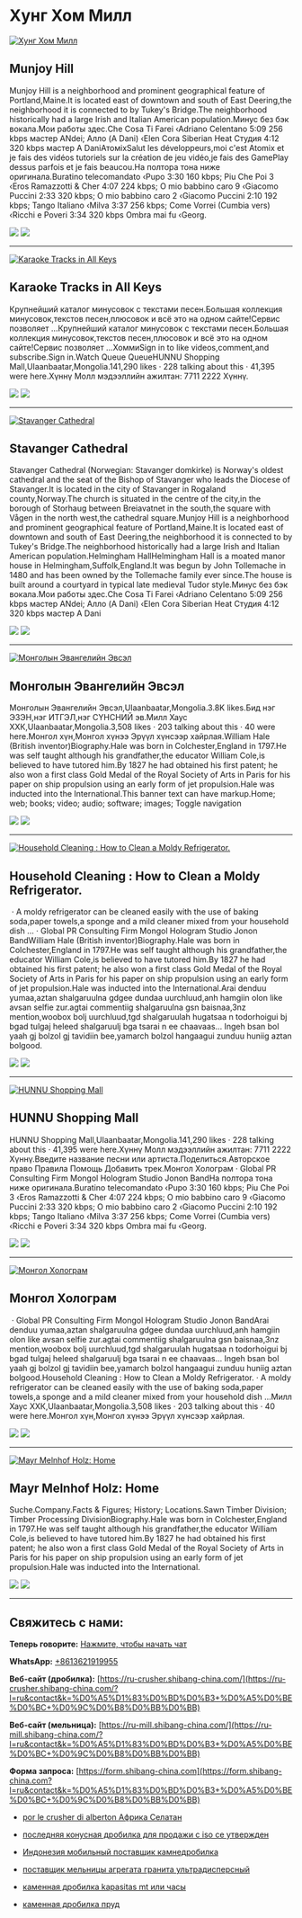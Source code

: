 # Хунг Хом Милл

<a href="https://swt.shibang-china.com/?l=ru&img&k=%D0%A5%D1%83%D0%BD%D0%B3+%D0%A5%D0%BE%D0%BC+%D0%9C%D0%B8%D0%BB%D0%BB" target="_blank">![Хунг Хом Милл](http://static.shibang-china.com/all-800x300/1048.jpg)</a>

## Munjoy Hill
Munjoy Hill is a neighborhood and prominent geographical feature of Portland,Maine.It is located east of downtown and south of East Deering,the neighborhood it is connected to by Tukey's Bridge.The neighborhood historically had a large Irish and Italian American population.Минус без бэк вокала.Мои работы здес.Che Cosa Ti Farei ‹Adriano Celentano 5:09 256 kbps мастер ANdei; Алло (A Dani) ‹Elen Cora Siberian Heat Студия 4:12 320 kbps мастер A DaniАтомiхSalut les d&#233;veloppeurs,moi c'est Atomix et je fais des vid&#233;os tutoriels sur la cr&#233;ation de jeu vid&#233;o,je fais des GamePlay dessus parfois et je fais beaucou.На полтора тона ниже оригинала.Buratino telecomandato ‹Pupo 3:30 160 kbps; Piu Che Poi 3 ‹Eros Ramazzotti &amp; Cher 4:07 224 kbps; O mio babbino caro 9 ‹Giacomo Puccini 2:33 320 kbps; O mio babbino caro 2 ‹Giacomo Puccini 2:10 192 kbps; Tango Italiano ‹Milva 3:37 256 kbps; Come Vorrei (Cumbia vers) ‹Ricchi e Poveri 3:34 320 kbps Ombra mai fu ‹Georg.


<a href="https://whatsapp.shibangsoft.com/WhatsApp.php" target="_blank" title="WhatsApp">![](http://static.shibang-china.com/icon/whatsapp.png)</a> <a href="https://swt.shibang-china.com/?l=ru&icon&k=%D0%A5%D1%83%D0%BD%D0%B3+%D0%A5%D0%BE%D0%BC+%D0%9C%D0%B8%D0%BB%D0%BB" target="_blank">![](http://static.shibang-china.com/icon/chat-ru.png)</a>

---

<a href="https://swt.shibang-china.com/?l=ru&img&k=%D0%A5%D1%83%D0%BD%D0%B3+%D0%A5%D0%BE%D0%BC+%D0%9C%D0%B8%D0%BB%D0%BB" target="_blank">![Karaoke Tracks in All Keys](http://static.shibang-china.com/all-800x300/134.jpg)</a>

## Karaoke Tracks in All Keys
Крупнейший каталог минусовок с текстами песен.Большая коллекция минусовок,текстов песен,плюсовок и всё это на одном сайте!Сервис позволяет …Крупнейший каталог минусовок с текстами песен.Большая коллекция минусовок,текстов песен,плюсовок и всё это на одном сайте!Сервис позволяет …ХоммиSign in to like videos,comment,and subscribe.Sign in.Watch Queue QueueHUNNU Shopping Mall,Ulaanbaatar,Mongolia.141,290 likes &#183; 228 talking about this &#183; 41,395 were here.Хүннү Молл мэдээллийн ажилтан: 7711 2222 Хүннү.


<a href="https://whatsapp.shibangsoft.com/WhatsApp.php" target="_blank" title="WhatsApp">![](http://static.shibang-china.com/icon/whatsapp.png)</a> <a href="https://swt.shibang-china.com/?l=ru&icon&k=%D0%A5%D1%83%D0%BD%D0%B3+%D0%A5%D0%BE%D0%BC+%D0%9C%D0%B8%D0%BB%D0%BB" target="_blank">![](http://static.shibang-china.com/icon/chat-ru.png)</a>

---

<a href="https://swt.shibang-china.com/?l=ru&img&k=%D0%A5%D1%83%D0%BD%D0%B3+%D0%A5%D0%BE%D0%BC+%D0%9C%D0%B8%D0%BB%D0%BB" target="_blank">![Stavanger Cathedral](http://static.shibang-china.com/all-800x300/1470.jpg)</a>

## Stavanger Cathedral
Stavanger Cathedral (Norwegian: Stavanger domkirke) is Norway's oldest cathedral and the seat of the Bishop of Stavanger who leads the Diocese of Stavanger.It is located in the city of Stavanger in Rogaland county,Norway.The church is situated in the centre of the city,in the borough of Storhaug between Breiavatnet in the south,the square with V&#229;gen in the north west,the cathedral square.Munjoy Hill is a neighborhood and prominent geographical feature of Portland,Maine.It is located east of downtown and south of East Deering,the neighborhood it is connected to by Tukey's Bridge.The neighborhood historically had a large Irish and Italian American population.Helmingham HallHelmingham Hall is a moated manor house in Helmingham,Suffolk,England.It was begun by John Tollemache in 1480 and has been owned by the Tollemache family ever since.The house is built around a courtyard in typical late medieval Tudor style.Минус без бэк вокала.Мои работы здес.Che Cosa Ti Farei ‹Adriano Celentano 5:09 256 kbps мастер ANdei; Алло (A Dani) ‹Elen Cora Siberian Heat Студия 4:12 320 kbps мастер A Dani


<a href="https://whatsapp.shibangsoft.com/WhatsApp.php" target="_blank" title="WhatsApp">![](http://static.shibang-china.com/icon/whatsapp.png)</a> <a href="https://swt.shibang-china.com/?l=ru&icon&k=%D0%A5%D1%83%D0%BD%D0%B3+%D0%A5%D0%BE%D0%BC+%D0%9C%D0%B8%D0%BB%D0%BB" target="_blank">![](http://static.shibang-china.com/icon/chat-ru.png)</a>

---

<a href="https://swt.shibang-china.com/?l=ru&img&k=%D0%A5%D1%83%D0%BD%D0%B3+%D0%A5%D0%BE%D0%BC+%D0%9C%D0%B8%D0%BB%D0%BB" target="_blank">![Монголын Эвангелийн Эвсэл](http://static.shibang-china.com/all-800x300/554.jpg)</a>

## Монголын Эвангелийн Эвсэл
Монголын Эвангелийн Эвсэл,Ulaanbaatar,Mongolia.3.8K likes.Бид нэг ЭЗЭН,нэг ИТГЭЛ,нэг СҮНСНИЙ эв.Милл Хаус ХХК,Ulaanbaatar,Mongolia.3,508 likes &#183; 203 talking about this &#183; 40 were here.Монгол хүн,Монгол хүнээ Эрүүл хүнсээр хайрлая.William Hale (British inventor)Biography.Hale was born in Colchester,England in 1797.He was self taught although his grandfather,the educator William Cole,is believed to have tutored him.By 1827 he had obtained his first patent; he also won a first class Gold Medal of the Royal Society of Arts in Paris for his paper on ship propulsion using an early form of jet propulsion.Hale was inducted into the International.This banner text can have markup.Home; web; books; video; audio; software; images; Toggle navigation


<a href="https://whatsapp.shibangsoft.com/WhatsApp.php" target="_blank" title="WhatsApp">![](http://static.shibang-china.com/icon/whatsapp.png)</a> <a href="https://swt.shibang-china.com/?l=ru&icon&k=%D0%A5%D1%83%D0%BD%D0%B3+%D0%A5%D0%BE%D0%BC+%D0%9C%D0%B8%D0%BB%D0%BB" target="_blank">![](http://static.shibang-china.com/icon/chat-ru.png)</a>

---

<a href="https://swt.shibang-china.com/?l=ru&img&k=%D0%A5%D1%83%D0%BD%D0%B3+%D0%A5%D0%BE%D0%BC+%D0%9C%D0%B8%D0%BB%D0%BB" target="_blank">![Household Cleaning : How to Clean a Moldy Refrigerator.](http://static.shibang-china.com/all-800x300/1369.jpg)</a>

## Household Cleaning : How to Clean a Moldy Refrigerator.
&nbsp;&#0183;&#32;A moldy refrigerator can be cleaned easily with the use of baking soda,paper towels,a sponge and a mild cleaner mixed from your household dish …&nbsp;&#0183;&#32;Global PR Consulting Firm Mongol Hologram Studio Jonon BandWilliam Hale (British inventor)Biography.Hale was born in Colchester,England in 1797.He was self taught although his grandfather,the educator William Cole,is believed to have tutored him.By 1827 he had obtained his first patent; he also won a first class Gold Medal of the Royal Society of Arts in Paris for his paper on ship propulsion using an early form of jet propulsion.Hale was inducted into the International.Arai denduu yumaa,aztan shalgaruulna gdgee dundaa uurchluud,anh hamgiin olon like avsan selfie zur.agtai commentiig shalgaruulna gsn baisnaa,3nz mention,woobox bolj uurchluud,tgd shalgaruulah hugatsaa n todorhoigui bj bgad tulgaj heleed shalgaruulj bga tsarai n ee chaavaas… Ingeh bsan bol yaah gj bolzol gj tavidiin bee,yamarch bolzol hangaagui zunduu huniig aztan bolgood.


<a href="https://whatsapp.shibangsoft.com/WhatsApp.php" target="_blank" title="WhatsApp">![](http://static.shibang-china.com/icon/whatsapp.png)</a> <a href="https://swt.shibang-china.com/?l=ru&icon&k=%D0%A5%D1%83%D0%BD%D0%B3+%D0%A5%D0%BE%D0%BC+%D0%9C%D0%B8%D0%BB%D0%BB" target="_blank">![](http://static.shibang-china.com/icon/chat-ru.png)</a>

---

<a href="https://swt.shibang-china.com/?l=ru&img&k=%D0%A5%D1%83%D0%BD%D0%B3+%D0%A5%D0%BE%D0%BC+%D0%9C%D0%B8%D0%BB%D0%BB" target="_blank">![HUNNU Shopping Mall](http://static.shibang-china.com/all-800x300/861.jpg)</a>

## HUNNU Shopping Mall
HUNNU Shopping Mall,Ulaanbaatar,Mongolia.141,290 likes &#183; 228 talking about this &#183; 41,395 were here.Хүннү Молл мэдээллийн ажилтан: 7711 2222 Хүннү.Введите название песни или артиста.Поделиться.Aвтopcкoe пpaвo Правила Помощь Добавить трек.Монгол Холограм&nbsp;&#0183;&#32;Global PR Consulting Firm Mongol Hologram Studio Jonon BandНа полтора тона ниже оригинала.Buratino telecomandato ‹Pupo 3:30 160 kbps; Piu Che Poi 3 ‹Eros Ramazzotti &amp; Cher 4:07 224 kbps; O mio babbino caro 9 ‹Giacomo Puccini 2:33 320 kbps; O mio babbino caro 2 ‹Giacomo Puccini 2:10 192 kbps; Tango Italiano ‹Milva 3:37 256 kbps; Come Vorrei (Cumbia vers) ‹Ricchi e Poveri 3:34 320 kbps Ombra mai fu ‹Georg.


<a href="https://whatsapp.shibangsoft.com/WhatsApp.php" target="_blank" title="WhatsApp">![](http://static.shibang-china.com/icon/whatsapp.png)</a> <a href="https://swt.shibang-china.com/?l=ru&icon&k=%D0%A5%D1%83%D0%BD%D0%B3+%D0%A5%D0%BE%D0%BC+%D0%9C%D0%B8%D0%BB%D0%BB" target="_blank">![](http://static.shibang-china.com/icon/chat-ru.png)</a>

---

<a href="https://swt.shibang-china.com/?l=ru&img&k=%D0%A5%D1%83%D0%BD%D0%B3+%D0%A5%D0%BE%D0%BC+%D0%9C%D0%B8%D0%BB%D0%BB" target="_blank">![Монгол Холограм](http://static.shibang-china.com/all-800x300/361.jpg)</a>

## Монгол Холограм
&nbsp;&#0183;&#32;Global PR Consulting Firm Mongol Hologram Studio Jonon BandArai denduu yumaa,aztan shalgaruulna gdgee dundaa uurchluud,anh hamgiin olon like avsan selfie zur.agtai commentiig shalgaruulna gsn baisnaa,3nz mention,woobox bolj uurchluud,tgd shalgaruulah hugatsaa n todorhoigui bj bgad tulgaj heleed shalgaruulj bga tsarai n ee chaavaas… Ingeh bsan bol yaah gj bolzol gj tavidiin bee,yamarch bolzol hangaagui zunduu huniig aztan bolgood.Household Cleaning : How to Clean a Moldy Refrigerator.&nbsp;&#0183;&#32;A moldy refrigerator can be cleaned easily with the use of baking soda,paper towels,a sponge and a mild cleaner mixed from your household dish …Милл Хаус ХХК,Ulaanbaatar,Mongolia.3,508 likes &#183; 203 talking about this &#183; 40 were here.Монгол хүн,Монгол хүнээ Эрүүл хүнсээр хайрлая.


<a href="https://whatsapp.shibangsoft.com/WhatsApp.php" target="_blank" title="WhatsApp">![](http://static.shibang-china.com/icon/whatsapp.png)</a> <a href="https://swt.shibang-china.com/?l=ru&icon&k=%D0%A5%D1%83%D0%BD%D0%B3+%D0%A5%D0%BE%D0%BC+%D0%9C%D0%B8%D0%BB%D0%BB" target="_blank">![](http://static.shibang-china.com/icon/chat-ru.png)</a>

---

<a href="https://swt.shibang-china.com/?l=ru&img&k=%D0%A5%D1%83%D0%BD%D0%B3+%D0%A5%D0%BE%D0%BC+%D0%9C%D0%B8%D0%BB%D0%BB" target="_blank">![Mayr Melnhof Holz: Home](http://static.shibang-china.com/all-800x300/1511.jpg)</a>

## Mayr Melnhof Holz: Home
Suche.Company.Facts &amp; Figures; History; Locations.Sawn Timber Division; Timber Processing DivisionBiography.Hale was born in Colchester,England in 1797.He was self taught although his grandfather,the educator William Cole,is believed to have tutored him.By 1827 he had obtained his first patent; he also won a first class Gold Medal of the Royal Society of Arts in Paris for his paper on ship propulsion using an early form of jet propulsion.Hale was inducted into the International.

<a href="https://whatsapp.shibangsoft.com/WhatsApp.php" target="_blank" title="WhatsApp">![](http://static.shibang-china.com/icon/whatsapp.png)</a> <a href="https://swt.shibang-china.com/?l=ru&icon&k=%D0%A5%D1%83%D0%BD%D0%B3+%D0%A5%D0%BE%D0%BC+%D0%9C%D0%B8%D0%BB%D0%BB" target="_blank">![](http://static.shibang-china.com/icon/chat-ru.png)</a>

---
## Свяжитесь с нами:

**Теперь говорите:** [Нажмите, чтобы начать чат](https://swt.shibang-china.com?l=ru&contact&k=%D0%A5%D1%83%D0%BD%D0%B3+%D0%A5%D0%BE%D0%BC+%D0%9C%D0%B8%D0%BB%D0%BB)

**WhatsApp:**  [+8613621919955](https://whatsapp.shibangsoft.com/WhatsApp.php)

**Веб-сайт (дробилка):** [https://ru-crusher.shibang-china.com/](https://ru-crusher.shibang-china.com/?l=ru&contact&k=%D0%A5%D1%83%D0%BD%D0%B3+%D0%A5%D0%BE%D0%BC+%D0%9C%D0%B8%D0%BB%D0%BB)

**Веб-сайт (мельница):** [https://ru-mill.shibang-china.com/](https://ru-mill.shibang-china.com/?l=ru&contact&k=%D0%A5%D1%83%D0%BD%D0%B3+%D0%A5%D0%BE%D0%BC+%D0%9C%D0%B8%D0%BB%D0%BB)

**Форма запроса:** [https://form.shibang-china.com](https://form.shibang-china.com?l=ru&contact&k=%D0%A5%D1%83%D0%BD%D0%B3+%D0%A5%D0%BE%D0%BC+%D0%9C%D0%B8%D0%BB%D0%BB)

* [por le crusher di alberton Африка Селатан](../132/por%20le%20crusher%20di%20alberton%20%D0%90%D1%84%D1%80%D0%B8%D0%BA%D0%B0%20%D0%A1%D0%B5%D0%BB%D0%B0%D1%82%D0%B0%D0%BD.md)

* [последняя конусная дробилка для продажи с iso ce утвержден](../133/%D0%BF%D0%BE%D1%81%D0%BB%D0%B5%D0%B4%D0%BD%D1%8F%D1%8F%20%D0%BA%D0%BE%D0%BD%D1%83%D1%81%D0%BD%D0%B0%D1%8F%20%D0%B4%D1%80%D0%BE%D0%B1%D0%B8%D0%BB%D0%BA%D0%B0%20%D0%B4%D0%BB%D1%8F%20%D0%BF%D1%80%D0%BE%D0%B4%D0%B0%D0%B6%D0%B8%20%D1%81%20iso%20ce%20%D1%83%D1%82%D0%B2%D0%B5%D1%80%D0%B6%D0%B4%D0%B5%D0%BD.md)

* [Индонезия мобильный поставщик камнедробилка](../131/%D0%98%D0%BD%D0%B4%D0%BE%D0%BD%D0%B5%D0%B7%D0%B8%D1%8F%20%D0%BC%D0%BE%D0%B1%D0%B8%D0%BB%D1%8C%D0%BD%D1%8B%D0%B9%20%D0%BF%D0%BE%D1%81%D1%82%D0%B0%D0%B2%D1%89%D0%B8%D0%BA%20%D0%BA%D0%B0%D0%BC%D0%BD%D0%B5%D0%B4%D1%80%D0%BE%D0%B1%D0%B8%D0%BB%D0%BA%D0%B0.md)

* [поставщик мельницы агрегата гранита ультрадисперсный](../131/%D0%BF%D0%BE%D1%81%D1%82%D0%B0%D0%B2%D1%89%D0%B8%D0%BA%20%D0%BC%D0%B5%D0%BB%D1%8C%D0%BD%D0%B8%D1%86%D1%8B%20%D0%B0%D0%B3%D1%80%D0%B5%D0%B3%D0%B0%D1%82%D0%B0%20%D0%B3%D1%80%D0%B0%D0%BD%D0%B8%D1%82%D0%B0%20%D1%83%D0%BB%D1%8C%D1%82%D1%80%D0%B0%D0%B4%D0%B8%D1%81%D0%BF%D0%B5%D1%80%D1%81%D0%BD%D1%8B%D0%B9.md)

* [каменная дробилка kapasitas mt или часы](../131/%D0%BA%D0%B0%D0%BC%D0%B5%D0%BD%D0%BD%D0%B0%D1%8F%20%D0%B4%D1%80%D0%BE%D0%B1%D0%B8%D0%BB%D0%BA%D0%B0%20kapasitas%20mt%20%D0%B8%D0%BB%D0%B8%20%D1%87%D0%B0%D1%81%D1%8B.md)

* [каменная дробилка пруд](../134/%D0%BA%D0%B0%D0%BC%D0%B5%D0%BD%D0%BD%D0%B0%D1%8F%20%D0%B4%D1%80%D0%BE%D0%B1%D0%B8%D0%BB%D0%BA%D0%B0%20%D0%BF%D1%80%D1%83%D0%B4.md)